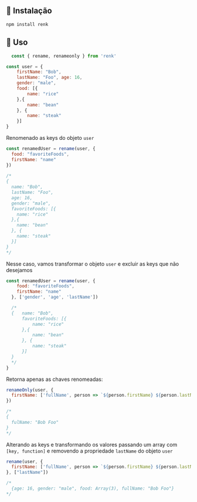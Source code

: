 ## 🌠 Instalação

`
npm install renk
`

## 🚩 Uso
```js
  const { rename, renameonly } from 'renk'
```


```js
const user = {
    firstName: "Bob", 
    lastName: "Foo", age: 16,
    gender: "male",
    food: [{
        name: "rice"
    },{
        name: "bean"
    }, {
        name: "steak"
    }]
}   
```

Renomenado as keys do objeto `user`

```js
const renamedUser = rename(user, {
  food: "favoriteFoods",
  firstName: "name"
})
    
/*
{   
  name: "Bob", 
  lastName: "Foo",
  age: 16,
  gender: "male",
  favoriteFoods: [{
    name: "rice"
  },{
    name: "bean"
  }, {
    name: "steak"
  }]
}
*/
```

Nesse caso, vamos transformar o objeto `user` e excluir as keys que não desejamos

```js
const renamedUser = rename(user, {
    food: "favoriteFoods",
    firstName: "name"
  }, ['gender', 'age', 'lastName'])

  /*
  {   name: "Bob", 
      favoriteFoods: [{
          name: "rice"
      },{
          name: "bean"
      }, {
          name: "steak"
      }]
  }
  */
}
```

Retorna apenas as chaves renomeadas:

```js
renameOnly(user, {
  firstName: ['fullName', person => `${person.firstName} ${person.lastName}`]
})

/*
{
  fulName: "Bob Foo"
}
*/
```

Alterando as keys e transformando os valores passando um array com `[key, function]` e removendo a propriedade `lastName` do objeto `user`

```js
rename(user, {
  firstName: ['fullName', person => `${person.firstName} ${person.lastName}`]
}, ["lastName"])

/*
  {age: 16, gender: "male", food: Array(3), fullName: "Bob Foo"}
*/
```
